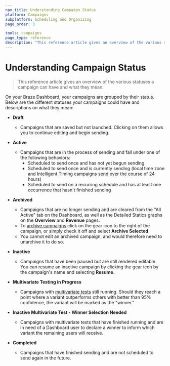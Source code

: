 ```yaml
---
nav_title: Understanding Campaign Status
platform: Campaigns
subplatform: Scheduling and Organizing
page_order: 3

tools: campaigns
page_type: reference
description: "This reference article gives an overview of the various statuses a campaign can have and what they mean."
---
```

# Understanding Campaign Status

> This reference article gives an overview of the various statuses a campaign can have and what they mean.

On your Braze Dashboard, your campaigns are grouped by their status. Below are the different statuses your campaigns could have and descriptions on what they mean:

- __Draft__
	- Campaigns that are saved but not launched. Clicking on them allows you to continue editing and begin sending.


- __Active__
	- Campaigns that are in the process of sending and fall under one of the following behaviors:
		- Scheduled to send once and has not yet begun sending
		- Scheduled to send once and is currently sending (local time zone and Intelligent Timing campaigns send over the course of 24 hours)
		- Scheduled to send on a recurring schedule and has at least one occurrence that hasn't finished sending


- __Archived__
	- Campaigns that are no longer sending and are cleared from the "All Active" tab on the Dashboard, as well as the Detailed Statics graphs on the **Overview** and **Revenue** pages.
	- To [archive campaigns][2] click on the gear icon to the right of the campaign, or simply check it off and select **Archive Selected**.
	- You cannot edit an archived campaign, and would therefore need to unarchive it to do so.


- __Inactive__
	- Campaigns that have been paused but are still rendered editable. You can resume an inactive campaign by clicking the gear icon by the campaign's name and selecting **Resume**.


- __Multivariate Testing in Progress__
	- Campaigns with [multivariate tests][1] still running. Should they reach a point where a variant outperforms others with better than 95% confidence, the variant will be marked as the "winner."


- __Inactive Multivariate Test - Winner Selection Needed__
	- Campaigns with multivariate tests that have finished running and are in need of a Dashboard user to declare a winner to inform which variant the remaining users will receive.


- __Completed__
	- Campaigns that have finished sending and are not scheduled to send again in the future.



[1]: {{site.baseurl}}/user_guide/engagement_tools/campaigns/testing_and_more/multivariate_testing/#multivariate-testing
[2]: {{site.baseurl}}/user_guide/engagement_tools/campaigns/scheduling_and_organizing/archiving_campaigns/#archiving-campaigns
